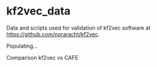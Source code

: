 # kf2vec_data 
Data and scripts used for validation of kf2vec software at https://github.com/noraracht/kf2vec.

Populating...

Comparison kf2vec vs CAFE
